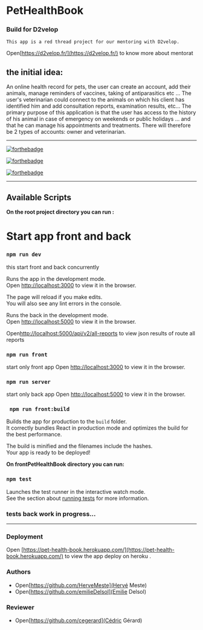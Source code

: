 # PetHealthBook

### Build for D2velop 
    This app is a red thread project for our mentoring with D2velop. 

Open[https://d2velop.fr/](https://d2velop.fr/) to know more about mentorat

## the initial idea: 

An online health record for pets, the user can create an account, add their animals, manage reminders of vaccines, taking of antiparasitics etc ...
The user's veterinarian could connect to the animals on which his client has identified him and add consultation reports, examination results, etc...
The primary purpose of this application is that the user has access to the history of his animal in case of emergency on weekends or public holidays ... 
and that he can manage his appointments and treatments.
There will therefore be 2 types of accounts: owner and veterinarian.

---
[![forthebadge](http://forthebadge.com/images/badges/built-with-love.svg)](http://forthebadge.com) 

[![forthebadge](https://forthebadge.com/images/badges/built-by-developers.svg)](http://forthebadge.com)

[![forthebadge](https://forthebadge.com/images/badges/made-with-javascript.svg)](http://forthebadge.com)

---

## Available Scripts

**On the root project directory you can run :**

# Start app front and back
### `npm run dev`

this start front and back concurrently

Runs the app in the development mode.\
Open [http://localhost:3000](http://localhost:3000) to view it in the browser.

The page will reload if you make edits.\
You will also see any lint errors in the console.

Runs the back in the development mode.\
Open [http://localhost:5000](http://localhost:5000) to view it in the browser.

Open[http://localhost:5000/api/v2/all-reports](http://localhost:5000/api/v2/all-reports) to view json results of route all reports

### `npm run front`

start only front app
Open [http://localhost:3000](http://localhost:3000) to view it in the browser.

### `npm run server`

start only back app 
Open [http://localhost:5000](http://localhost:5000) to view it in the browser.

### ` npm run front:build`

Builds the app for production to the `build` folder.\
It correctly bundles React in production mode and optimizes the build for the best performance.

The build is minified and the filenames include the hashes.\
Your app is ready to be deployed!


**On frontPetHealthBook directory you can run:** 
### `npm test`

Launches the test runner in the interactive watch mode.\
See the section about [running tests](https://facebook.github.io/create-react-app/docs/running-tests) for more information.

### tests back work in progress...

---

### Deployment

Open [https://pet-health-book.herokuapp.com/](https://pet-health-book.herokuapp.com/) to view the app deploy on heroku .

### Authors 

   - Open[https://github.com/HerveMeste](Hervé Meste)
   - Open[https://github.com/emilieDelsol](Emilie Delsol)

### Reviewer 
   - Open[https://github.com/cegerard](Cédric Gérard)
